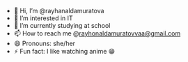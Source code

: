 - 👋 Hi, I’m @rayhanaldamuratova
- 👀 I’m interested in IT
- 🌱 I’m currently studying at school
- 📫 How to reach me @rayhonaldamuratovvaa@gmail.com
- 😄 Pronouns: she/her
- ⚡ Fun fact: I like watching anime 😁

<!---
rayhanaldamuratova/rayhanaldamuratova is a ✨ special ✨ repository because its `README.md` (this file) appears on your GitHub profile.
You can click the Preview link to take a look at your changes.
--->
